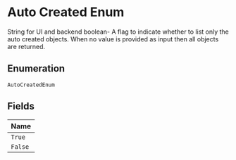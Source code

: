 
# Auto Created Enum

String for UI and backend boolean- A flag to indicate whether to list only the auto created objects. When no value is provided as input then all objects are returned.

## Enumeration

`AutoCreatedEnum`

## Fields

| Name |
|  --- |
| `True` |
| `False` |

